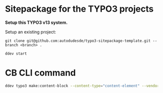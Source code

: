 Sitepackage for the TYPO3 projects
==============================================================

**Setup this TYPO3 v13 system.**


Setup an existing project:

```git clone git@github.com:autodudesde/typo3-sitepackage-template.git --branch <branch> .```

```ddev start```


# CB CLI command

```bash
ddev typo3 make:content-block --content-type="content-element" --vendor="andre" --name="test1" --title="Test1" --extension="sitepackage"
```
